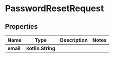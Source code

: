 
# PasswordResetRequest

## Properties
Name | Type | Description | Notes
------------ | ------------- | ------------- | -------------
**email** | **kotlin.String** |  | 



